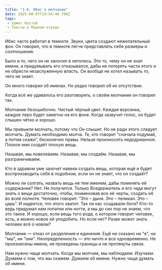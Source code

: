 ```yaml
---
title: "1.6. Ибис о молчании"
date: 2025-08-07T19:54:40.796Z
tags:
 - Сюжет Костей
 - Тексты о Первом отряде
---
```


Ибис часто работал в темноте. Звуки, цвета создают нежелательный фон. Он
говорил, что в темноте легче представлять себе размеры и соотношения.

Было и то, чего он не заносил в летопись. Это то, чему он не знал имени,
а придумывать его отказывался, дабы не потерять части этого и не обрести
незаслуженную власть. Он вообще не хотел называть то, чего не знает.

Он много говорил об именах. Но редко говорил об их отсутствии.

Когда всё же удавалось его разговорить, о своём молчании он говорил так.

Молчание безошибочно. Чистый чёрный цвет. Каждая ворсинка, каждое перо
будет заметно на его фоне. Когда зазвучит голос, он будет слышен чётко и
хорошо.

Мы привыкли молчать, потому что Он слышит. Но не ради этого следует
молчать. Думать необходимо молча. Те, кто говорит “сначала подумай, а
потом скажи”, бесконечно правы. Нельзя произносить недодуманное. Плохое
имя создаёт плохую вещь.

Называя, мы повелеваем. Называя, мы создаём. Называя, мы разграничиваем.

Кто в здравом уме захочет навеки создать вещь, которая ещё и будет
воспроизводить себя в подобном, если он не знает, что он создаёт?

Можно ли солгать, назвать вещь не тем именем, дабы поменять её
содержание? Нет. Не получится. Только Вседержитель и его чада могут
знать о вещи достаточно, чтобы, поименовав все её черты, создать её во
всей полноте. Человек говорит: “Это – дыня. Это – пеликан. Это – царь”.
И надеется, что этого хватит. Так ли нас создавали боги? Кто-то ведь
придумал нам лопатки или ногти, а мы до сих пор не знаем, что это такое.
И хорошо, если вещь того рода, о котором говорит человек, есть, и можно
новое ей уподобить. Но если нет? Разве может знать человек всё о новом?

Молчание — отказ от разделения и единения. Ещё не сказано ни "я", ни
"мы", ни "они". Неопределенность — это ничто и все одновременно. Не
произнесены имена, не проведены границы и не протянуты связи.

Нам нужно чаще молчать. Когда мы молчим, мы наблюдаем. Изучаем. Думаем о
том, что мы скажем. Думаем об имени. Нужно чаще думать об имени.
